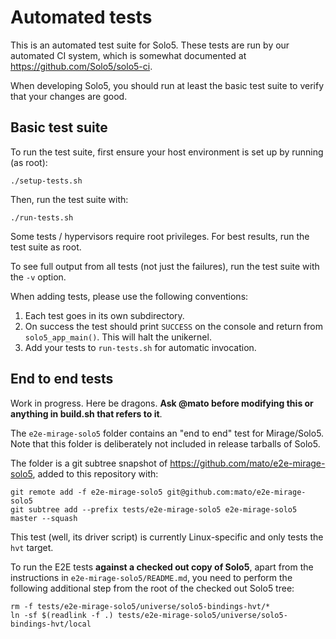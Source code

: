 # Automated tests

This is an automated test suite for Solo5. These tests are run by our automated
CI system, which is somewhat documented at https://github.com/Solo5/solo5-ci.

When developing Solo5, you should run at least the basic test suite to verify
that your changes are good.

## Basic test suite

To run the test suite, first ensure your host environment is set up by running
(as root):

    ./setup-tests.sh

Then, run the test suite with:

    ./run-tests.sh

Some tests / hypervisors require root privileges. For best results, run the
test suite as root.

To see full output from all tests (not just the failures), run the test suite
with the `-v` option.

When adding tests, please use the following conventions:

1. Each test goes in its own subdirectory.
2. On success the test should print `SUCCESS` on the console and return from
   `solo5_app_main()`. This will halt the unikernel.
3. Add your tests to `run-tests.sh` for automatic invocation.

## End to end tests

Work in progress. Here be dragons. **Ask @mato before modifying this or
anything in build.sh that refers to it**.

The `e2e-mirage-solo5` folder contains an "end to end" test for Mirage/Solo5.
Note that this folder is deliberately not included in release tarballs of Solo5.

The folder is a git subtree snapshot of https://github.com/mato/e2e-mirage-solo5,
added to this repository with:

```
git remote add -f e2e-mirage-solo5 git@github.com:mato/e2e-mirage-solo5
git subtree add --prefix tests/e2e-mirage-solo5 e2e-mirage-solo5 master --squash

```

This test (well, its driver script) is currently Linux-specific and only tests
the `hvt` target.

To run the E2E tests **against a checked out copy of Solo5**, apart from the
instructions in `e2e-mirage-solo5/README.md`, you need to perform the following
additional step from the root of the checked out Solo5 tree:

```
rm -f tests/e2e-mirage-solo5/universe/solo5-bindings-hvt/*
ln -sf $(readlink -f .) tests/e2e-mirage-solo5/universe/solo5-bindings-hvt/local
```
